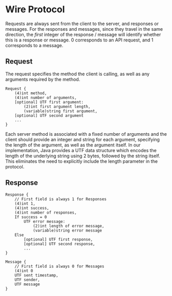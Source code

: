 # Wire Protocol

Requests are always sent from the client to the server, and responses
or messages. For the responses and messages, since they travel in the
same direction, the *first* integer of the response / message will
identify whether this is a response or message. 0 corresponds to an API
request, and 1 corresponds to a message.

## Request
The request specifies the method the client is calling, as well as any
arguments required by the method.
```
Request {
    (4)int method,
    (4)int number of arguments,
    [optional] UTF first argument:
        (2)int first argument length,
        (variable)string first argument,
    [optional] UTF second argument
    ...
}
```
Each server method is associated with a fixed number of arguments and
the client should provide an integer and string for each argument,
specifying the length of the argument, as well as the argument itself.
In our implementation, Java provides a UTF data structure which 
encodes the length of the underlying string using 2 bytes, followed by 
the string itself. This eliminates the need to explicitly include the
length parameter in the protocol.

## Response
```
Response {
    // First field is always 1 for Responses
    (4)int 1,
	(4)int success,
	(4)int number of responses,
	If success = 0
	    UTF error message:
	        (2)int length of error message,
	        (variable)string error message
	Else
	    [optional] UTF first response,
	    [optional] UTF second response,
	    ...
}
```

```
Message {
    // First field is always 0 for Messages
    (4)int 0
    UTF sent timestamp,
    UTF sender,
    UTF message
}
```
